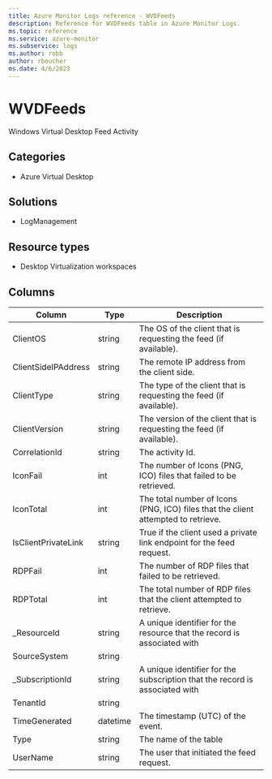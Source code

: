 ```yaml
---
title: Azure Monitor Logs reference - WVDFeeds
description: Reference for WVDFeeds table in Azure Monitor Logs.
ms.topic: reference
ms.service: azure-monitor
ms.subservice: logs
ms.author: robb
author: rboucher
ms.date: 4/6/2023
---
```


# WVDFeeds

 Windows Virtual Desktop Feed Activity

## Categories

- Azure Virtual Desktop
## Solutions

- LogManagement
## Resource types

- Desktop Virtualization workspaces




## Columns

| Column | Type | Description |
| --- | --- | --- |
| ClientOS | string | The OS of the client that is requesting the feed (if available). |
| ClientSideIPAddress | string | The remote IP address from the client side. |
| ClientType | string | The type of the client that is requesting the feed (if available). |
| ClientVersion | string | The version of the client that is requesting the feed (if available). |
| CorrelationId | string | The activity Id. |
| IconFail | int | The number of Icons (PNG, ICO) files that failed to be retrieved. |
| IconTotal | int | The total number of Icons (PNG, ICO) files that the client attempted to retrieve. |
| IsClientPrivateLink | string | True if the client used a private link endpoint for the feed request. |
| RDPFail | int | The number of RDP files that failed to be retrieved. |
| RDPTotal | int | The total number of RDP files that the client attempted to retrieve. |
| _ResourceId | string | A unique identifier for the resource that the record is associated with |
| SourceSystem | string |  |
| _SubscriptionId | string | A unique identifier for the subscription that the record is associated with |
| TenantId | string |  |
| TimeGenerated | datetime | The timestamp (UTC) of the event. |
| Type | string | The name of the table |
| UserName | string | The user that initiated the feed request. |
